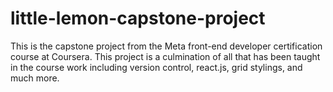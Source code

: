 # little-lemon-capstone-project
This is the capstone project from the Meta front-end developer certification course at Coursera. This project is a culmination of all that has been taught in the course work including version control, react.js, grid stylings, and much more.
